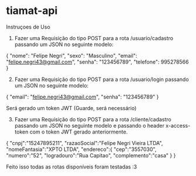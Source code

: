# tiamat-api

Instruçoes de Uso

1. Fazer uma Requisição do tipo POST para a rota /usuario/cadastro passando um JSON no seguinte modelo:

{
	"nome": "Felipe Negri",
	"sexo": "Masculino",
	"email": "felipe.negri43@gmail.com",
	"senha": "123456789",
	"telefone": 995278566
}

2. Fazer uma Requisição do tipo POST para a rota /usuario/login passando um JSON no seguinte modelo:

{
	"email": "felipe.negri43@gmail.com",
	"senha": "123456789"
}

Será gerado um token JWT (Guarde, será necessário)

3. Fazer uma Requisição do tipo POST para a rota /cliente/cadastro passando um JSON no seguinte modelo e passando o header x-access-token com o token JWT gerado anteriormente.

{
   "cnpj":"15247895211",
   "razaoSocial":"Felipe Negri Vieira LTDA",
   "nomeFantasia":"XPTO LTDA",
   "endereco":{
      "cep":"3557030",
      "numero":"52",
      "logradouro":"Rua Capitao",
      "complemento":"casa"
   }
}

Feito isso todas as rotas disponíveis foram testadas :3
